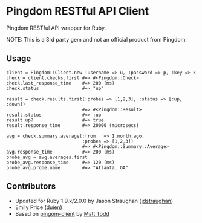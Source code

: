 # Pingdom RESTful API Client

Pingdom RESTful API wrapper for Ruby.

NOTE: This is a 3rd party gem and not an official product from Pingdom.

## Usage

    client = Pingdom::Client.new :username => u, :password => p, :key => k
    check = client.checks.first #=> #<Pingdom::Check>
    check.last_response_time    #=> 200 (ms)
    check.status                #=> "up"

    result = check.results.first(:probes => [1,2,3], :status => [:up, :down])
                                #=> #<Pingdom::Result>
    result.status               #=> :up
    result.up?                  #=> true
    result.response_time        #=> 20000 (microsecs)

    avg = check.summary.average(:from   => 1.month.ago,
                                :probes => [1,2,3])
                                #=> #<Pingdom::Summary::Average>
    avg.response_time           #=> 200 (ms)
    probe_avg = avg.averages.first
    probe_avg.response_time     #=> 120 (ms)
    probe_avg.probe.name        #=> "Atlanta, GA"

## Contributors

* Updated for Ruby 1.9.x/2.0.0 by Jason Straughan ([jdstraughan](http://github.com/jdstraughan))
* Emily Price ([duien](http://github.com/duien))
* Based on [pingom-client](https://github.com/mtodd/pingdom-client) by [Matt Todd](https://github.com/mtodd)
